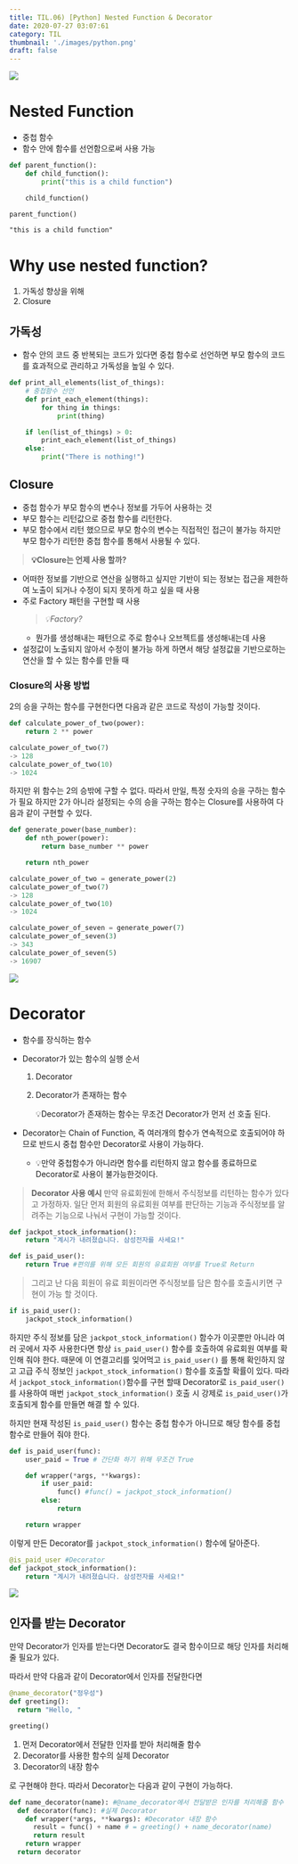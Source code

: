 ```yaml
---
title: TIL.06) [Python] Nested Function & Decorator
date: 2020-07-27 03:07:61
category: TIL
thumbnail: './images/python.png'
draft: false
---
```


![](./images/python.png)

# Nested Function

- 중첩 함수
- 함수 안에 함수를 선언함으로써 사용 가능

```python
def parent_function():
    def child_function():
        print("this is a child function")

    child_function()

parent_function()
```
```
"this is a child function"
```

# Why use nested function?

1. 가독성 향상을 위해
2. Closure

## 가독성

- 함수 안의 코드 중 반복되는 코드가 있다면 중첩 함수로 선언하면 부모 함수의 코드를 효과적으로 관리하고 가독성을 높일 수 있다.

```python
def print_all_elements(list_of_things):
    # 중첩함수 선언
    def print_each_element(things):
        for thing in things:
            print(thing)

    if len(list_of_things) > 0:
        print_each_element(list_of_things)
    else:
        print("There is nothing!")
```

## Closure

- 중첩 함수가 부모 함수의 변수나 정보를 가두어 사용하는 것
- 부모 함수는 리턴값으로 중첩 함수를 리턴한다.
- 부모 함수에서 리턴 했으므로 부모 함수의 변수는 직접적인 접근이 불가능 하지만 부모 함수가 리턴한 중첩 함수를 통해서 사용될 수 있다.

> **💡Closure는 언제 사용 할까?**
- 어떠한 정보를 기반으로 연산을 실행하고 싶지만 기반이 되는 정보는 접근을 제한하여 노출이 되거나 수정이 되지 못하게 하고 싶을 때 사용
- 주로 Factory 패턴을 구현할 때 사용
    > _💡Factory?_
    - 뭔가를 생성해내는 패턴으로 주로 함수나 오브젝트를 생성해내는데 사용
- 설정값이 노출되지 않아서 수정이 불가능 하게 하면서 해당 설정값을 기반으로하는 연산을 할 수 있는 함수를 만들 때

### Closure의 사용 방법

2의 승을 구하는 함수를 구현한다면 다음과 같은 코드로 작성이 가능할 것이다.

```python
def calculate_power_of_two(power):
    return 2 ** power

calculate_power_of_two(7)
-> 128
calculate_power_of_two(10)
-> 1024
```

하지만 위 함수는 2의 승밖에 구할 수 없다. 따라서 만일, 특정 숫자의 승을 구하는 함수가 필요 하지만 2가 아니라 설정되는 수의 승을 구하는 함수는 Closure를 사용하여 다음과 같이 구현할 수 있다.

```python
def generate_power(base_number):
    def nth_power(power):
        return base_number ** power

    return nth_power

calculate_power_of_two = generate_power(2)
calculate_power_of_two(7)
-> 128
calculate_power_of_two(10)
-> 1024

calculate_power_of_seven = generate_power(7)
calculate_power_of_seven(3)
-> 343
calculate_power_of_seven(5)
-> 16907
```

![](https://images.velog.io/images/yongineer1990/post/f87ae3e9-5e66-4a34-8384-41557dc65a90/image.png)

# Decorator

- 함수를 장식하는 함수
- Decorator가 있는 함수의 실행 순서
    1. Decorator
    2. Decorator가 존재하는 함수

        💡Decorator가 존재하는 함수는 무조건 Decorator가 먼저 선 호출 된다.

- Decorator는 Chain of Function, 즉 여러개의 함수가 연속적으로 호출되어야 하므로 반드시 중첩 함수만 Decorator로 사용이 가능하다.
    - 💡만약 중첩함수가 아니라면 함수를 리턴하지 않고 함수를 종료하므로 Decorator로 사용이 불가능한것이다.

> **Decorator 사용 예시**
>만약 유료회원에 한해서 주식정보를 리턴하는 함수가 있다고 가정하자. 일단 먼저 회원의 유료회원 여부를 판단하는   기능과 주식정보를 알려주는 기능으로 나눠서 구현이 가능할 것이다.
```python
def jackpot_stock_information():
    return "계시가 내려졌습니다. 삼성전자를 사세요!"
```

```python
def is_paid_user():
    return True #편의를 위해 모든 회원의 유료회원 여부를 True로 Return
```

>그리고 난 다음 회원이 유료 회원이라면 주식정보를 담은 함수를 호출시키면 구현이 가능 할 것이다.

```python
if is_paid_user():
    jackpot_stock_information()
```
>
하지만 주식 정보를 담은 `jackpot_stock_information()` 함수가 이곳뿐만 아니라 여러 곳에서 자주 사용한다면 항상 `is_paid_user()` 함수를 호출하여 유료회원 여부를 확인해 줘야 한다. 때문에 이 연결고리를 잊어먹고 `is_paid_user()` 를 통해 확인하지 않고 고급 주식 정보인 `jackpot_stock_information()` 함수를 호출할 확률이 있다. 따라서 `jackpot_stock_information()`함수를 구현 할때 Decorator로 `is_paid_user()`를 사용하여 매번 `jackpot_stock_information()` 호출 시 강제로 `is_paid_user()`가 호출되게 함수를 만들면 해결 할 수 있다.
>
하지만 현재 작성된 `is_paid_user()` 함수는 중첩 함수가 아니므로 해당 함수를 중첩 함수로 만들어 줘야 한다.
>
```python
def is_paid_user(func):
    user_paid = True # 간단화 하기 위해 무조건 True

    def wrapper(*args, **kwargs):
        if user_paid:
            func() #func() = jackpot_stock_information()
        else:
            return

    return wrapper
```
>
이렇게 만든 Decorator를 `jackpot_stock_information()` 함수에 달아준다.
>
```python
@is_paid_user #Decorator
def jackpot_stock_information():
    return "계시가 내려졌습니다. 삼성전자를 사세요!"
```

![](https://images.velog.io/images/yongineer1990/post/5cc53d22-55cb-4302-afc6-63df9d6a6536/image.png)

## 인자를 받는 Decorator

만약 Decorator가 인자를 받는다면 Decorator도 결국 함수이므로 해당 인자를 처리해줄 필요가 있다. 

따라서 만약 다음과 같이 Decorator에서 인자를 전달한다면 
>
```python
@name_decorator("정우성")
def greeting():
  return "Hello, "

greeting()
```

1. 먼저 Decorator에서 전달한 인자를 받아 처리해줄 함수
2. Decorator를 사용한 함수의 실제 Decorator
3. Decorator의 내장 함수

로 구현해야 한다. 따라서 Decorator는 다음과 같이 구현이 가능하다.
>
```python
def name_decorator(name): #@name_decorator에서 전달받은 인자를 처리해줄 함수
  def decorator(func): #실제 Decorator
    def wrapper(*args, **kwargs): #Decorator 내장 함수
      result = func() + name # = greeting() + name_decorator(name)
      return result
    return wrapper
  return decorator
```
